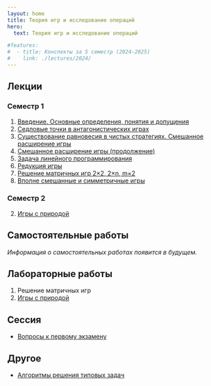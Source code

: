 ```yaml
---
layout: home
title: Теория игр и исследование операций
hero:
  text: Теория игр и исследование операций

#features:
#  - title: Конспекты за 5 семестр (2024-2025)
#    link: ./lectures/2024/
---
```


## Лекции

### Семестр 1

1. [Введение. Основные определения, понятия и допущения](./2024/lectures/01/)
2. [Седловые точки в антагонистических играх](./2024/lectures/02/)
3. [Существование равновесия в чистых стратегиях. Смешанное расширение игры](./2024/lectures/03/)
4. [Смешанное расширение игры (продолжение)](./2024/lectures/04/)
5. [Задача линейного программирования](./2024/lectures/05/)
6. [Редукция игры](./2024/lectures/06/)
7. [Решение матричных игр 2×2, 2×n, m×2](./2024/lectures/07/)
8. [Вполне смешанные и симметричные игры](./2024/lectures/08/)

<!--* [Линейное программирование](./2024/practice/linear-programming/)-->

### Семестр 2

2. [Игры с природой](./2025/lectures/02/)

## Самостоятельные работы
*Информация о самостоятельных работах появится в будущем.*

## Лабораторные работы

1. Решение матричных игр
2. [Игры с природой](./2025/labs/02/)

## Сессия
* [Вопросы к первому экзамену](./2024/exams/01/)

## Другое

* [Алгоритмы решения типовых задач](./2024/extra/algorithms/)